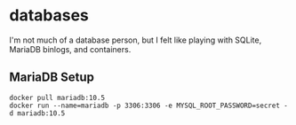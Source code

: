 # databases

I'm not much of a database person, but I felt like playing with SQLite, MariaDB
binlogs, and containers.

## MariaDB Setup

```
docker pull mariadb:10.5
docker run --name=mariadb -p 3306:3306 -e MYSQL_ROOT_PASSWORD=secret -d mariadb:10.5
```